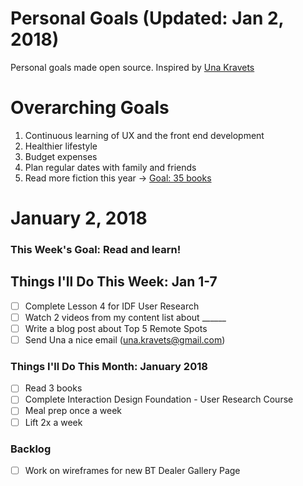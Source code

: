 Personal Goals (Updated: Jan 2, 2018)
==============

Personal goals made open source. Inspired by [Una Kravets](https://una.im/personal-goals-guide/)

# Overarching Goals
1. Continuous learning of UX and the front end development
2. Healthier lifestyle
3. Budget expenses
4. Plan regular dates with family and friends
5. Read more fiction this year -> [Goal: 35 books](https://www.goodreads.com/user_challenges/10348403)

# January 2, 2018

### This Week's Goal: Read and learn!

## Things I'll Do This Week: Jan 1-7
- [ ] Complete Lesson 4 for IDF User Research
- [ ] Watch 2 videos from my content list about ______
- [ ] Write a blog post about Top 5 Remote Spots
- [ ] Send Una a nice email (una.kravets@gmail.com)

### Things I'll Do This Month: January 2018
- [ ] Read 3 books
- [ ] Complete Interaction Design Foundation - User Research Course
- [ ] Meal prep once a week
- [ ] Lift 2x a week

### Backlog
- [ ] Work on wireframes for new BT Dealer Gallery Page

